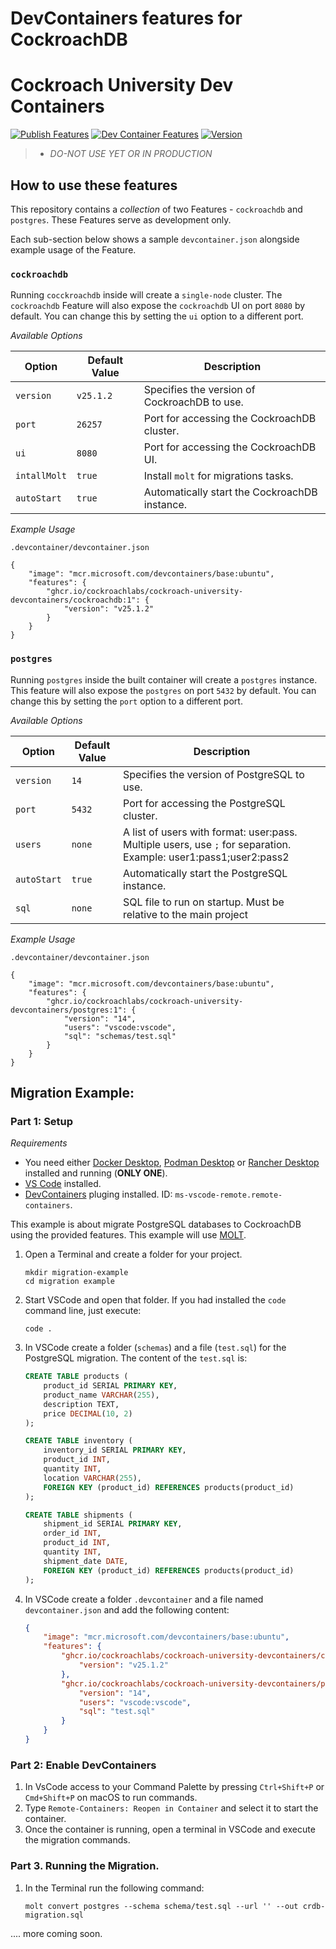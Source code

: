 # DevContainers features for CockroachDB 

# Cockroach University Dev Containers

[![Publish Features](https://github.com/cockroachlabs/cockroach-university-devcontainers/actions/workflows/publish-devcontainer-features.yml/badge.svg)](https://github.com/cockroachlabs/cockroach-university-devcontainers/actions/workflows/publish-devcontainer-features.yml)
[![Dev Container Features](https://img.shields.io/badge/DevContainer-Features%20Published-blue?logo=github)](https://github.com/cockroachlabs/cockroach-university-devcontainers/packages)
[![Version](https://img.shields.io/github/v/tag/cockroachlabs/cockroach-university-devcontainers?label=latest&sort=semver)](https://github.com/cockroachlabs/cockroach-university-devcontainers/tags)


> - *DO-NOT USE YET OR IN PRODUCTION*

## How to use these features

This repository contains a _collection_ of two Features - `cockroachdb` and `postgres`. These Features serve as development only.  

Each sub-section below shows a sample `devcontainer.json` alongside example usage of the Feature.

### `cockroachdb`

Running `cocckroachdb` inside will create a `single-node` cluster. The `cockroachdb` Feature will also expose the `cockroachdb` UI on port `8080` by default. You can change this by setting the `ui` option to a different port.

*Available Options*

| Option        | Default Value | Description                                   |
|---------------|---------------|-----------------------------------------------|
| `version`     | `v25.1.2`     | Specifies the version of CockroachDB to use.  |
| `port`        | `26257`       | Port for accessing the CockroachDB cluster.   |
| `ui`          | `8080`        | Port for accessing the CockroachDB UI.        |
| `intallMolt`  | `true`        | Install `molt` for migrations tasks.          |
| `autoStart`   | `true`        | Automatically start the CockroachDB instance. |

*Example Usage*

`.devcontainer/devcontainer.json`

```jsonc
{
    "image": "mcr.microsoft.com/devcontainers/base:ubuntu",
    "features": {
        "ghcr.io/cockroachlabs/cockroach-university-devcontainers/cockroachdb:1": {
            "version": "v25.1.2"
        }
    }
}
```

### `postgres`
Running `postgres` inside the built container will create a `postgres` instance. This feature will also expose the `postgres` on port `5432` by default. You can change this by setting the `port` option to a different port.

*Available Options*

| Option        | Default Value | Description                                   |
|---------------|---------------|-----------------------------------------------|
| `version`     | `14`          | Specifies the version of PostgreSQL to use.  |
| `port`        | `5432`        | Port for accessing the PostgreSQL cluster.   |
| `users`       | `none`        | A list of users with format: user:pass. Multiple users, use `;` for separation. Example: user1:pass1;user2:pass2|
| `autoStart`   | `true`        | Automatically start the PostgreSQL instance. |
| `sql`         | `none`        | SQL file to run on startup. Must be relative to the main project|

*Example Usage*

`.devcontainer/devcontainer.json`

```jsonc
{
    "image": "mcr.microsoft.com/devcontainers/base:ubuntu",
    "features": {
        "ghcr.io/cockroachlabs/cockroach-university-devcontainers/postgres:1": {
            "version": "14",
			"users": "vscode:vscode",
			"sql": "schemas/test.sql"
        }
    }
}
```

## Migration Example:

### Part 1: Setup

*Requirements*

- You need either [Docker Desktop](https://www.docker.com/products/docker-desktop/), [Podman Desktop](https://podman-desktop.io/) or [Rancher Desktop](https://rancherdesktop.io/) installed and running (**ONLY ONE**).
- [VS Code](https://code.visualstudio.com/download) installed.
- [DevContainers](https://marketplace.visualstudio.com/items/?itemName=ms-vscode-remote.remote-containers) pluging installed. ID: `ms-vscode-remote.remote-containers`.

This example is about migrate PostgreSQL databases to CockroachDB using the provided features. This example will use [MOLT](https://www.cockroachlabs.com/docs/molt/molt-overview).

1. Open a Terminal and create a folder for your project.

    ```shell
    mkdir migration-example
    cd migration example
    ```
2. Start VSCode and open that folder. If you had installed the `code` command line, just execute:
    
    ```shell
    code .
    ```
3. In VSCode create a folder (`schemas`) and a file (`test.sql`) for the PostgreSQL migration. The content of the `test.sql` is:

    ```sql
    CREATE TABLE products (
        product_id SERIAL PRIMARY KEY,
        product_name VARCHAR(255),
        description TEXT,
        price DECIMAL(10, 2)
    );

    CREATE TABLE inventory (
        inventory_id SERIAL PRIMARY KEY,
        product_id INT,
        quantity INT,
        location VARCHAR(255),
        FOREIGN KEY (product_id) REFERENCES products(product_id)
    );

    CREATE TABLE shipments (
        shipment_id SERIAL PRIMARY KEY,
        order_id INT,
        product_id INT,
        quantity INT,
        shipment_date DATE,
        FOREIGN KEY (product_id) REFERENCES products(product_id)
    );
    ```



4. In VSCode create a folder `.devcontainer` and a file named `devcontainer.json` and add the following content:

    ```json
    {
        "image": "mcr.microsoft.com/devcontainers/base:ubuntu",
        "features": {
            "ghcr.io/cockroachlabs/cockroach-university-devcontainers/cockroachdb:1": {
                "version": "v25.1.2"
            },
            "ghcr.io/cockroachlabs/cockroach-university-devcontainers/postgres:1":{
                "version": "14",
                "users": "vscode:vscode",
                "sql": "test.sql"
            }
        }
    }
    ```

### Part 2: Enable DevContainers

1. In VsCode access to your Command Palette by pressing `Ctrl+Shift+P` or `Cmd+Shift+P` on macOS to run commands.
2. Type `Remote-Containers: Reopen in Container` and select it to start the container.
3. Once the container is running, open a terminal in VSCode and execute the migration commands.


### Part 3. Running the Migration.

1. In the Terminal run the following command:

    ```shell
    molt convert postgres --schema schema/test.sql --url '' --out crdb-migration.sql
    ```

.... more coming soon.